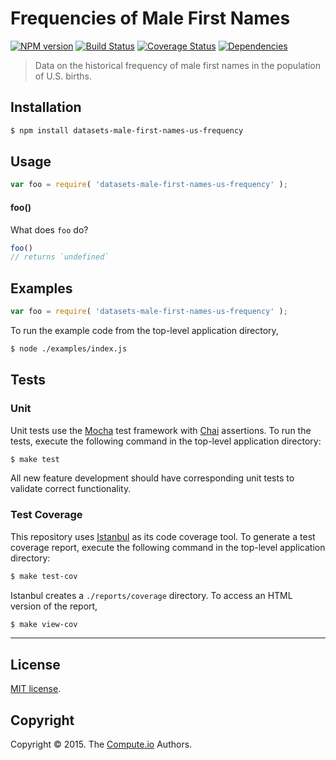 Frequencies of Male First Names
===
[![NPM version][npm-image]][npm-url] [![Build Status][travis-image]][travis-url] [![Coverage Status][codecov-image]][codecov-url] [![Dependencies][dependencies-image]][dependencies-url]

> Data on the historical frequency of male first names in the population of U.S. births.


## Installation

``` bash
$ npm install datasets-male-first-names-us-frequency
```


## Usage

``` javascript
var foo = require( 'datasets-male-first-names-us-frequency' );
```

#### foo()

What does `foo` do?

``` javascript
foo()
// returns `undefined`
```


## Examples

``` javascript
var foo = require( 'datasets-male-first-names-us-frequency' );
```

To run the example code from the top-level application directory,

``` bash
$ node ./examples/index.js
```


## Tests

### Unit

Unit tests use the [Mocha](http://mochajs.org/) test framework with [Chai](http://chaijs.com) assertions. To run the tests, execute the following command in the top-level application directory:

``` bash
$ make test
```

All new feature development should have corresponding unit tests to validate correct functionality.


### Test Coverage

This repository uses [Istanbul](https://github.com/gotwarlost/istanbul) as its code coverage tool. To generate a test coverage report, execute the following command in the top-level application directory:

``` bash
$ make test-cov
```

Istanbul creates a `./reports/coverage` directory. To access an HTML version of the report,

``` bash
$ make view-cov
```


---
## License

[MIT license](http://opensource.org/licenses/MIT).


## Copyright

Copyright &copy; 2015. The [Compute.io](https://github.com/compute-io) Authors.


[npm-image]: http://img.shields.io/npm/v/datasets-male-first-names-us-frequency.svg
[npm-url]: https://npmjs.org/package/datasets-male-first-names-us-frequency

[travis-image]: http://img.shields.io/travis/datasets-io/male-first-names-us-frequency/master.svg
[travis-url]: https://travis-ci.org/datasets-io/male-first-names-us-frequency

[codecov-image]: https://img.shields.io/codecov/c/github/datasets-io/male-first-names-us-frequency/master.svg
[codecov-url]: https://codecov.io/github/datasets-io/male-first-names-us-frequency?branch=master

[dependencies-image]: http://img.shields.io/david/datasets-io/male-first-names-us-frequency.svg
[dependencies-url]: https://david-dm.org/datasets-io/male-first-names-us-frequency

[dev-dependencies-image]: http://img.shields.io/david/dev/datasets-io/male-first-names-us-frequency.svg
[dev-dependencies-url]: https://david-dm.org/dev/datasets-io/male-first-names-us-frequency

[github-issues-image]: http://img.shields.io/github/issues/datasets-io/male-first-names-us-frequency.svg
[github-issues-url]: https://github.com/datasets-io/male-first-names-us-frequency/issues
